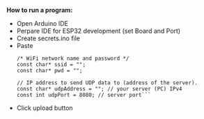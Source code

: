 <b>How to run a program: </b>
- Open Arduino IDE
- Perpare IDE for ESP32 development (set Board and Port)
- Create secrets.ino file
- Paste
  ```//----------------------------Configuration
  /* WiFi network name and password */
  const char* ssid = ""; 
  const char* pwd = "";
  
  // IP address to send UDP data to (address of the server).
  const char* udpAddress = ""; // your server (PC) IPv4
  const int udpPort = 8080; // server port```
- Click upload button

